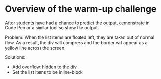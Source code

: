 # Overview of the warm-up challenge

After students have had a chance to predict the output, demonstrate in Code Pen or a similar tool so show the output.

Problem: When the list items are floated left, they are taken out of normal flow. As a result, the div will compress and the border will appear as a yellow line across the screen.

Solutions:
- Add overflow: hidden to the div
- Set the list items to be inline-block
